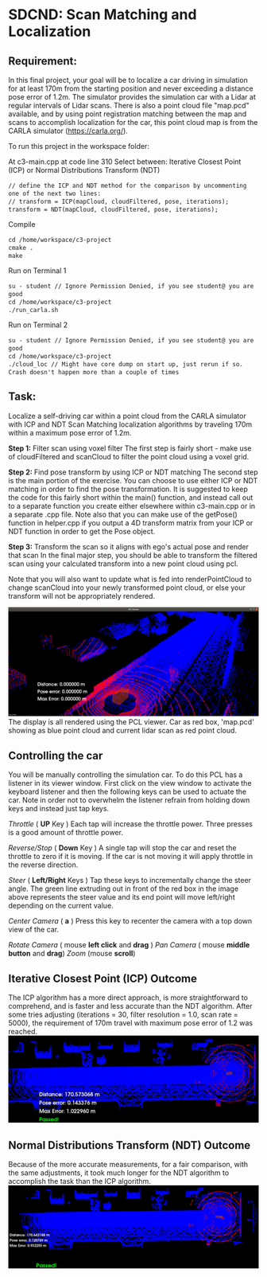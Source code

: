 # SDCND: Scan Matching and Localization

## Requirement: 
In this final project, your goal will be to localize a car driving in simulation for at least 170m from the starting position and never exceeding a distance pose error of 1.2m. The simulator provides the simulation car with a Lidar at regular intervals of Lidar scans. There is also a point cloud file "map.pcd" available, and by using point registration matching between the map and scans to accomplish localization for the car, this point cloud map is from the CARLA simulator (https://carla.org/).


To run this project in the workspace folder: 

At c3-main.cpp at code line 310 Select between: Iterative Closest Point (ICP) or Normal Distributions Transform (NDT)
```
// define the ICP and NDT method for the comparison by uncommenting one of the next two lines:
// transform = ICP(mapCloud, cloudFiltered, pose, iterations);
transform = NDT(mapCloud, cloudFiltered, pose, iterations);
```

Compile
```
cd /home/workspace/c3-project
cmake .
make
```

Run on Terminal 1
```
su - student // Ignore Permission Denied, if you see student@ you are good
cd /home/workspace/c3-project
./run_carla.sh
```

Run on Terminal 2
```
su - student // Ignore Permission Denied, if you see student@ you are good
cd /home/workspace/c3-project
./cloud_loc // Might have core dump on start up, just rerun if so. Crash doesn't happen more than a couple of times
```


## Task:
Localize a self-driving car within a point cloud from the CARLA simulator with ICP and NDT Scan Matching localization algorithms by traveling 170m within a maximum pose error of 1.2m.

**Step 1:** Filter scan using voxel filter
The first step is fairly short - make use of cloudFiltered and scanCloud to filter the point cloud using a voxel grid.

**Step 2:** Find pose transform by using ICP or NDT matching
The second step is the main portion of the exercise. You can choose to use either ICP or NDT matching in order to find the pose transformation. It is suggested to keep the code for this fairly short within the main() function, and instead call out to a separate function you create either elsewhere within c3-main.cpp or in a separate .cpp file. Note also that you can make use of the getPose() function in helper.cpp if you output a 4D transform matrix from your ICP or NDT function in order to get the Pose object.

**Step 3:** Transform the scan so it aligns with ego's actual pose and render that scan
In the final major step, you should be able to transform the filtered scan using your calculated transform into a new point cloud using pcl.

Note that you will also want to update what is fed into renderPointCloud to change scanCloud into your newly transformed point cloud, or else your transform will not be appropriately rendered.


<img src="/img/project-overview.png"/>
The display is all rendered using the PCL viewer. Car as red box, 'map.pcd' showing as blue point cloud and current lidar scan as red point cloud.

## Controlling the car
You will be manually controlling the simulation car. To do this PCL has a listener in its viewer window. First click on the view window to activate the keyboard listener and then the following keys can be used to actuate the car. Note in order not to overwhelm the listener refrain from holding down keys and instead just tap keys.

*Throttle* ( **UP** Key )
Each tap will increase the throttle power. Three presses is a good amount of throttle power.

*Reverse/Stop* ( **Down** Key )
A single tap will stop the car and reset the throttle to zero if it is moving. If the car is not moving it will apply throttle in the reverse direction.

*Steer* ( **Left/Right** Keys )
Tap these keys to incrementally change the steer angle. The green line extruding out in front of the red box in the image above represents the steer value and its end point will move left/right depending on the current value.

*Center Camera* ( **a** )
Press this key to recenter the camera with a top down view of the car.

*Rotate Camera* ( mouse **left click** and **drag** )
*Pan Camera* ( mouse **middle button** and **drag**)
*Zoom* (mouse **scroll**)

## Iterative Closest Point (ICP) Outcome
The ICP algorithm has a more direct approach, is more straightforward to comprehend, and is faster and less accurate than the NDT algorithm.
After some tries adjusting (iterations = 30, filter resolution = 1.0, scan rate = 5000), the requirement of 170m travel with maximum pose error of 1.2 was reached.
<img src="/img/ICP.png"/>

## Normal Distributions Transform (NDT) Outcome
Because of the more accurate measurements, for a fair comparison, with the same adjustments, it took much longer for the NDT algorithm to accomplish the task than the ICP algorithm.
<img src="/img/NDT.png"/>
